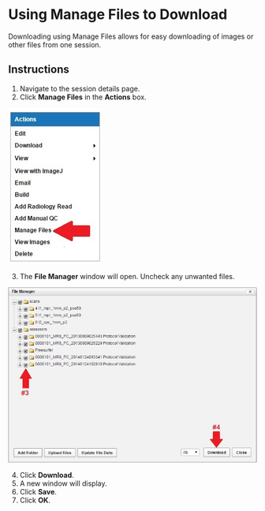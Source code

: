 #  Using Manage Files to Download



Downloading using Manage Files allows for easy downloading of images or other files from one session.

## Instructions
1. Navigate to the session details page.
2. Click **Manage Files** in the **Actions** box.

![action box](images/DwnldUsingMngFiles1.jpg)

3. The **File Manager** window will open. Uncheck any unwanted files. 

![file manager](images/DwnldUsingMngFiles2.jpg)

4. Click **Download**.
5. A new window will display.
6. Click **Save**.
7. Click **OK**.

